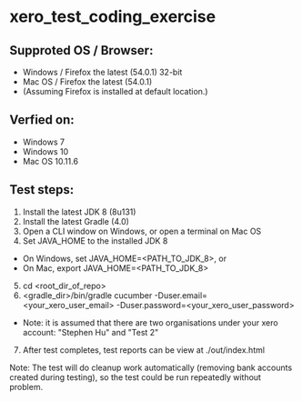 # xero_test_coding_exercise

Supproted OS / Browser:
-----------------------
- Windows / Firefox the latest (54.0.1) 32-bit
- Mac OS / Firefox the latest (54.0.1)
- (Assuming Firefox is installed at default location.)

Verfied on:
-----------
- Windows 7
- Windows 10
- Mac OS 10.11.6

Test steps:
-----------
1. Install the latest JDK 8 (8u131)
2. Install the latest Gradle (4.0)
3. Open a CLI window on Windows, or open a terminal on Mac OS
4. Set JAVA_HOME to the installed JDK 8
- On Windows, set JAVA_HOME=<PATH_TO_JDK_8>, or
- On Mac, export JAVA_HOME=<PATH_TO_JDK_8>
5. cd <root_dir_of_repo>
6. <gradle_dir>/bin/gradle cucumber -Duser.email=<your_xero_user_email> -Duser.password=<your_xero_user_password>
- Note: it is assumed that there are two organisations under your xero account: "Stephen Hu" and "Test 2"
7. After test completes, test reports can be view at ./out/index.html

Note: The test will do cleanup work automatically (removing bank accounts created during testing), so the test could be run repeatedly without problem.
